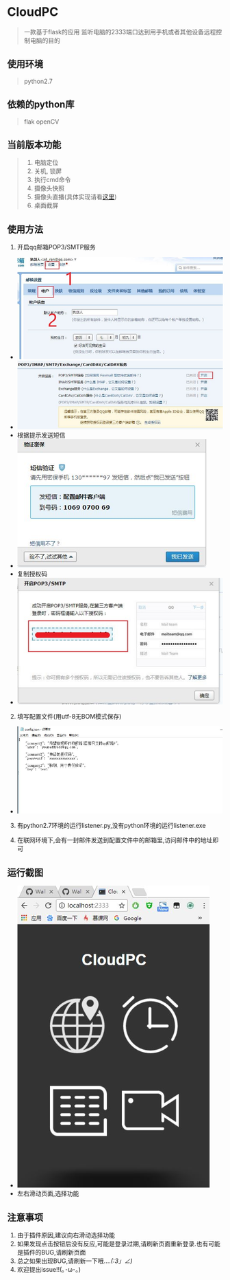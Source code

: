 # CloudPC

>一款基于flask的应用
>监听电脑的2333端口达到用手机或者其他设备远程控制电脑的目的
## 使用环境

> python2.7

## 依赖的python库
>flak
>openCV

## 当前版本功能
>1. 电脑定位
>2. 关机, 锁屏
>3. 执行cmd命令
>4. 摄像头快照
>5. 摄像头直播(具体实现请看[这里](https://blog.miguelgrinberg.com/post/video-streaming-with-flask))
>5. 桌面截屏

## 使用方法
1. 开启qq邮箱POP3/SMTP服务
- ![](https://github.com/WallfacerRZD/CloudPC/blob/master/pictures/0.JPG)
- ![](https://github.com/WallfacerRZD/CloudPC/blob/master/pictures/1.JPG)
- 根据提示发送短信
- ![](https://github.com/WallfacerRZD/CloudPC/blob/master/pictures/2.JPG)
- 复制授权码
- ![](https://github.com/WallfacerRZD/CloudPC/blob/master/pictures/3.JPG)

2. 填写配置文件(用utf-8无BOM模式保存)
- ![](https://github.com/WallfacerRZD/CloudPC/blob/master/pictures/4.JPG)

3. 有python2.7环境的运行listener.py,没有python环境的运行listener.exe

4. 在联网环境下,会有一封邮件发送到配置文件中的邮箱里,访问邮件中的地址即可


## 运行截图
- ![](https://github.com/WallfacerRZD/CloudPC/blob/master/pictures/5.JPG)
- 左右滑动页面,选择功能
## 注意事项
1. 由于插件原因,建议向右滑动选择功能
2. 如果发现点击按钮后没有反应,可能是登录过期,请刷新页面重新登录.也有可能是插件的BUG,请刷新页面
3. 总之如果出现BUG,请刷新一下哦...._(:3」∠)_
4. 欢迎提出issue!!(｡･ω･｡)
